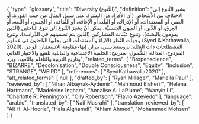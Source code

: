 {
    "type": "glossary",
    "title": "Diversity (التَّنوع)",
    "definition": "يشير التَّنوع إلى الاختلاف بين الأشخاص (أي الأفراد من البشر)، على سبيل المثال من حيث القدرة، أو العمر، أو المعتقدات، أو الإدراك، أو البلد، أو الإعاقة، أو الثَّقافة، أو الجنس، أو اللُّغة، أو العِرق، أو الدِّين، أو الميول الجنسيَّة.  يمكن أنْ يشيرَ التَّنوع إلى تنوع الباحثين (الذين يقومون بالبحث)، وتنوع عيّنات المشاركين (الذين يتم تضمينهم في الدِّراسة)، وتنوع وجهات النَّظر (الآراء والمعتقدات التي يجلبها الباحثون في عملهم (Syed & Kathawalla, 2020).  المصطلحات ذات الصِّلة: بروبينساينس، بيزار، إنهاءمقاومة الاستعمار، الوعي المزدوج، العدالة، الشُّمول،  سترينج: الخلفية الاجتماعية والقابلية للتتبع والاختيار الذاتي وتاريخ التربية والتأقلم والتّعود، وِيرد",
    "related_terms": [
        "Bropenscience",
        "BIZARRE",
        "Decolonisation",
        "Double Consciousness",
        "Equity",
        "Inclusion",
        "STRANGE",
        "WEIRD"
    ],
    "references": [
        "SyedKathawalla2020"
    ],
    "alt_related_terms": [
        null
    ],
    "drafted_by": [
        "Ryan Millager",
        "Mariella Paul"
    ],
    "reviewed_by": [
        "Nihan Albayrak-Aydemir",
        "Mahmoud Elsherif",
        "Helena Hartmann",
        "Madeleine Ingham",
        "Annalise A. LaPlume",
        "Wanyin Li",
        "Charlotte R. Pennington",
        "Olly Robertson",
        "Flávio Azevedo"
    ],
    "language": "arabic",
    "translated_by": [
        "Naif Masrahi"
    ],
    "translation_reviewed_by": [
        "Ali H. Al-Hoorie",
        "Hala Alghamdi",
        "Ahlam Ahmed",
        "Mohammed Mohsen"
    ]
}